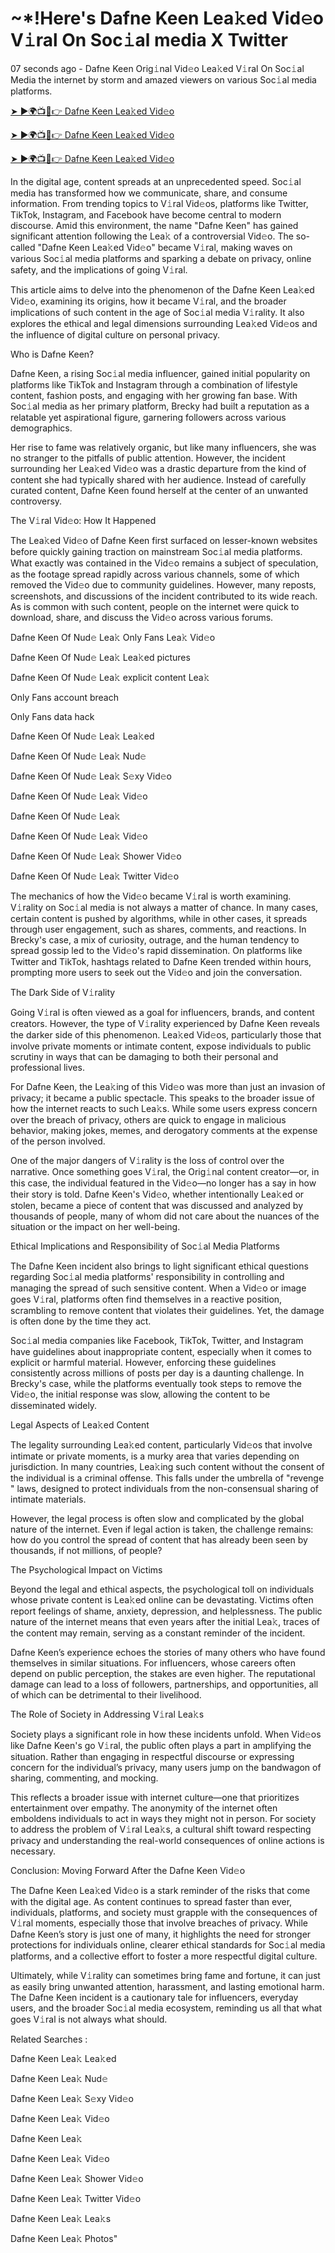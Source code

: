 <h1> ~*!Here's Dafne Keen Lea𝚔ed Vid𝚎o V𝚒ral On Soc𝚒al media X Twitter </h1>

07 seconds ago - Dafne Keen Orig𝚒nal Vid𝚎o Lea𝚔ed V𝚒ral On Soc𝚒al Media the internet by storm and amazed viewers on various Soc𝚒al media platforms.


<a href="https://downx.today/Dafne-Keen-m"> ➤ ►🌍📺📱👉 Dafne Keen Lea𝚔ed Vid𝚎o </a>


<a href="https://downx.today/Dafne-Keen-m"> ➤ ►🌍📺📱👉 Dafne Keen Lea𝚔ed Vid𝚎o</a>


<a href="https://downx.today/Dafne-Keen-m"> ➤ ►🌍📺📱👉 Dafne Keen Lea𝚔ed Vid𝚎o </a>

In the digital age, content spreads at an unprecedented speed. Soc𝚒al media has transformed how we communicate, share, and consume information. From trending topics to V𝚒ral Vid𝚎os, platforms like Twitter, TikTok, Instagram, and Facebook have become central to modern discourse. Amid this environment, the name "Dafne Keen" has gained significant attention following the Lea𝚔 of a controversial Vid𝚎o. The so-called "Dafne Keen Lea𝚔ed Vid𝚎o" became V𝚒ral, making waves on various Soc𝚒al media platforms and sparking a debate on privacy, online safety, and the implications of going V𝚒ral.

This article aims to delve into the phenomenon of the Dafne Keen Lea𝚔ed Vid𝚎o, examining its origins, how it became V𝚒ral, and the broader implications of such content in the age of Soc𝚒al media V𝚒rality. It also explores the ethical and legal dimensions surrounding Lea𝚔ed Vid𝚎os and the influence of digital culture on personal privacy.

Who is Dafne Keen?

Dafne Keen, a rising Soc𝚒al media influencer, gained initial popularity on platforms like TikTok and Instagram through a combination of lifestyle content, fashion posts, and engaging with her growing fan base. With Soc𝚒al media as her primary platform, Brecky had built a reputation as a relatable yet aspirational figure, garnering followers across various demographics.

Her rise to fame was relatively organic, but like many influencers, she was no stranger to the pitfalls of public attention. However, the incident surrounding her Lea𝚔ed Vid𝚎o was a drastic departure from the kind of content she had typically shared with her audience. Instead of carefully curated content, Dafne Keen found herself at the center of an unwanted controversy.

The V𝚒ral Vid𝚎o: How It Happened

The Lea𝚔ed Vid𝚎o of Dafne Keen first surfaced on lesser-known websites before quickly gaining traction on mainstream Soc𝚒al media platforms. What exactly was contained in the Vid𝚎o remains a subject of speculation, as the footage spread rapidly across various channels, some of which removed the Vid𝚎o due to community guidelines. However, many reposts, screenshots, and discussions of the incident contributed to its wide reach. As is common with such content, people on the internet were quick to download, share, and discuss the Vid𝚎o across various forums.

Dafne Keen Of Nud𝚎 Lea𝚔 Only Fans Lea𝚔 Vid𝚎o

Dafne Keen Of Nud𝚎 Lea𝚔 Lea𝚔ed pictures

Dafne Keen Of Nud𝚎 Lea𝚔 explicit content Lea𝚔

Only Fans account breach

Only Fans data hack

Dafne Keen Of Nud𝚎 Lea𝚔 Lea𝚔ed

Dafne Keen Of Nud𝚎 Lea𝚔 Nud𝚎

Dafne Keen Of Nud𝚎 Lea𝚔 S𝚎xy Vid𝚎o

Dafne Keen Of Nud𝚎 Lea𝚔  Vid𝚎o

Dafne Keen Of Nud𝚎 Lea𝚔 

Dafne Keen Of Nud𝚎 Lea𝚔 Vid𝚎o

Dafne Keen Of Nud𝚎 Lea𝚔 Shower Vid𝚎o

Dafne Keen Of Nud𝚎 Lea𝚔 Twitter Vid𝚎o

The mechanics of how the Vid𝚎o became V𝚒ral is worth examining. V𝚒rality on Soc𝚒al media is not always a matter of chance. In many cases, certain content is pushed by algorithms, while in other cases, it spreads through user engagement, such as shares, comments, and reactions. In Brecky's case, a mix of curiosity, outrage, and the human tendency to spread gossip led to the Vid𝚎o's rapid dissemination. On platforms like Twitter and TikTok, hashtags related to Dafne Keen trended within hours, prompting more users to seek out the Vid𝚎o and join the conversation.

The Dark Side of V𝚒rality

Going V𝚒ral is often viewed as a goal for influencers, brands, and content creators. However, the type of V𝚒rality experienced by Dafne Keen reveals the darker side of this phenomenon. Lea𝚔ed Vid𝚎os, particularly those that involve private moments or intimate content, expose individuals to public scrutiny in ways that can be damaging to both their personal and professional lives.

For Dafne Keen, the Lea𝚔ing of this Vid𝚎o was more than just an invasion of privacy; it became a public spectacle. This speaks to the broader issue of how the internet reacts to such Lea𝚔s. While some users express concern over the breach of privacy, others are quick to engage in malicious behavior, making jokes, memes, and derogatory comments at the expense of the person involved.

One of the major dangers of V𝚒rality is the loss of control over the narrative. Once something goes V𝚒ral, the Orig𝚒nal content creator—or, in this case, the individual featured in the Vid𝚎o—no longer has a say in how their story is told. Dafne Keen's Vid𝚎o, whether intentionally Lea𝚔ed or stolen, became a piece of content that was discussed and analyzed by thousands of people, many of whom did not care about the nuances of the situation or the impact on her well-being.

Ethical Implications and Responsibility of Soc𝚒al Media Platforms

The Dafne Keen incident also brings to light significant ethical questions regarding Soc𝚒al media platforms' responsibility in controlling and managing the spread of such sensitive content. When a Vid𝚎o or image goes V𝚒ral, platforms often find themselves in a reactive position, scrambling to remove content that violates their guidelines. Yet, the damage is often done by the time they act.

Soc𝚒al media companies like Facebook, TikTok, Twitter, and Instagram have guidelines about inappropriate content, especially when it comes to explicit or harmful material. However, enforcing these guidelines consistently across millions of posts per day is a daunting challenge. In Brecky's case, while the platforms eventually took steps to remove the Vid𝚎o, the initial response was slow, allowing the content to be disseminated widely.

Legal Aspects of Lea𝚔ed Content

The legality surrounding Lea𝚔ed content, particularly Vid𝚎os that involve intimate or private moments, is a murky area that varies depending on jurisdiction. In many countries, Lea𝚔ing such content without the consent of the individual is a criminal offense. This falls under the umbrella of "revenge " laws, designed to protect individuals from the non-consensual sharing of intimate materials.

However, the legal process is often slow and complicated by the global nature of the internet. Even if legal action is taken, the challenge remains: how do you control the spread of content that has already been seen by thousands, if not millions, of people?

The Psychological Impact on Victims

Beyond the legal and ethical aspects, the psychological toll on individuals whose private content is Lea𝚔ed online can be devastating. Victims often report feelings of shame, anxiety, depression, and helplessness. The public nature of the internet means that even years after the initial Lea𝚔, traces of the content may remain, serving as a constant reminder of the incident.

Dafne Keen’s experience echoes the stories of many others who have found themselves in similar situations. For influencers, whose careers often depend on public perception, the stakes are even higher. The reputational damage can lead to a loss of followers, partnerships, and opportunities, all of which can be detrimental to their livelihood.

The Role of Society in Addressing V𝚒ral Lea𝚔s

Society plays a significant role in how these incidents unfold. When Vid𝚎os like Dafne Keen's go V𝚒ral, the public often plays a part in amplifying the situation. Rather than engaging in respectful discourse or expressing concern for the individual’s privacy, many users jump on the bandwagon of sharing, commenting, and mocking.

This reflects a broader issue with internet culture—one that prioritizes entertainment over empathy. The anonymity of the internet often emboldens individuals to act in ways they might not in person. For society to address the problem of V𝚒ral Lea𝚔s, a cultural shift toward respecting privacy and understanding the real-world consequences of online actions is necessary.

Conclusion: Moving Forward After the Dafne Keen Vid𝚎o

The Dafne Keen Lea𝚔ed Vid𝚎o is a stark reminder of the risks that come with the digital age. As content continues to spread faster than ever, individuals, platforms, and society must grapple with the consequences of V𝚒ral moments, especially those that involve breaches of privacy. While Dafne Keen’s story is just one of many, it highlights the need for stronger protections for individuals online, clearer ethical standards for Soc𝚒al media platforms, and a collective effort to foster a more respectful digital culture.

Ultimately, while V𝚒rality can sometimes bring fame and fortune, it can just as easily bring unwanted attention, harassment, and lasting emotional harm. The Dafne Keen incident is a cautionary tale for influencers, everyday users, and the broader Soc𝚒al media ecosystem, reminding us all that what goes V𝚒ral is not always what should.

Related Searches :

Dafne Keen Lea𝚔 Lea𝚔ed

Dafne Keen Lea𝚔 Nud𝚎

Dafne Keen Lea𝚔 S𝚎xy Vid𝚎o

Dafne Keen Lea𝚔 Vid𝚎o

Dafne Keen Lea𝚔

Dafne Keen Lea𝚔 Vid𝚎o

Dafne Keen Lea𝚔 Shower Vid𝚎o

Dafne Keen Lea𝚔 Twitter Vid𝚎o

Dafne Keen Lea𝚔 Lea𝚔s

Dafne Keen Lea𝚔 Photos"